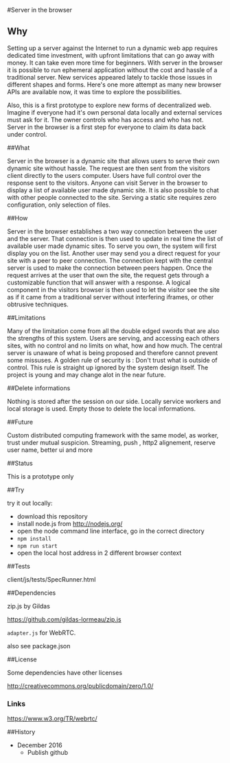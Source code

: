#Server in the browser




## Why



Setting up a server against the Internet to run a dynamic web app requires dedicated time investment, with upfront limitations that can go away with money. It can take even more time for beginners. With server in the browser it is possible to run ephemeral application without the cost and hassle of a traditional server. New services appeared lately to tackle those issues in different shapes and forms. Here's one more attempt as many new browser APIs are available now, it was time to explore the possibilities. 

Also, this is a first prototype to explore new forms of decentralized web. Imagine if everyone had it's own personal data locally and external services must ask for it. The owner controls who has access and who has not. Server in the browser is a first step for everyone to claim its data back under control.

##What 

Server in the browser is a dynamic site that allows users to serve their own dynamic site without hassle. The request are then sent from the visitors client directly to the users computer. Users have full control over the response sent to the visitors. Anyone can visit Server in the browser to display a list of available user made dynamic site. It is also possible to chat with other people connected to the site. Serving a static site requires zero configuration, only selection of files.


##How

Server in the browser establishes a two way connection between the user and the server. That connection is then used to update in real time the list of available user made dynamic sites. To serve you own, the system will first display you on the list. Another user may send you a direct request for your site with a peer to peer connection. The connection kept with the central server is used to make the connection between peers happen. Once the request arrives at the user that own the site, the request gets through a customizable function that will answer with a response. A logical component in the visitors browser is then used to let the visitor see the site as if it came from a traditional server without interfering iframes, or other obtrusive techniques.



##Limitations

Many of the limitation come from all the double edged swords that are also the strengths of this system. Users are serving, and accessing each others sites, with no control and no limits on what, how and how much. The central server is unaware of what is being proposed and therefore cannot prevent some missuses. A golden rule of security is : Don't trust what is outside of control. This rule is straight up ignored by the system design itself. The project is young and may change alot in the near future.


##Delete informations

Nothing is stored after the session on our side. Locally service workers and local storage is used. Empty those to delete the local informations.


##Future

Custom distributed computing framework with the same model, as worker, trust under mutual suspicion. Streaming, push , http2 alignement, reserve user name, better ui and more




##Status


This is a prototype only


##Try


try it out locally:

 * download this repository
 * install node.js from http://nodejs.org/
 * open the node command line interface, go in the correct directory
 * `npm install`
 * `npm run start`
 * open the local host address in 2 different browser context


##Tests


client/js/tests/SpecRunner.html


##Dependencies


zip.js by Gildas

https://github.com/gildas-lormeau/zip.js


`adapter.js` for WebRTC.


also see package.json


##License

Some dependencies have other licenses

http://creativecommons.org/publicdomain/zero/1.0/


### Links

https://www.w3.org/TR/webrtc/


##History

 * December 2016
     * Publish github

